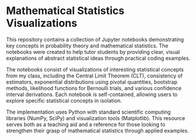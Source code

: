 # Mathematical Statistics Visualizations

This repository contains a collection of Jupyter notebooks demonstrating key concepts in probability theory and mathematical statistics. The notebooks were created to help tutor students by providing clear, visual explanations of abstract statistical ideas through practical coding examples.

The notebooks consist of visualizations of interesting statistical concepts from my class, including the Central Limit Theorem (CLT), consistency of estimators, exponential distributions using pivotal quantities, bootstrap methods, likelihood functions for Bernoulli trials, and various confidence interval derivations. Each notebook is self-contained, allowing users to explore specific statistical concepts in isolation.

The implementation uses Python with standard scientific computing libraries (NumPy, SciPy) and visualization tools (Matplotlib). This resource serves both as a teaching aid and a reference for those looking to strengthen their grasp of mathematical statistics through applied examples.
